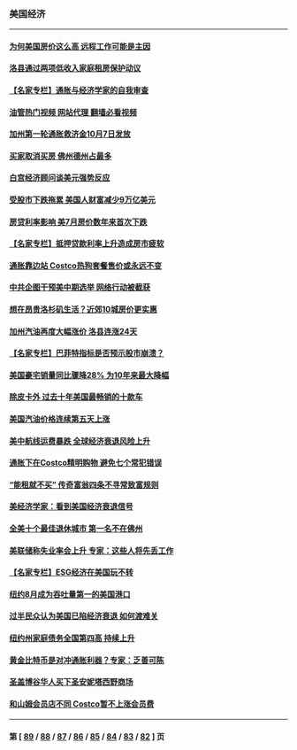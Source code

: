 ### 美国经济
---
#### [为何美国房价这么高 远程工作可能是主因](../../pages/ncid1078158/n13834858.md?09292045) 
#### [洛县通过两项低收入家庭租房保护动议](../../pages/ncid1078158/n13834780.md?09292045) 
#### [【名家专栏】通胀与经济学家的自我审查](../../pages/ncid1078158/n13834612.md?09292045) 
#### [油管热门视频 网站代理 翻墙必看视频](http://209.222.30.114:81/youtube.html?09292045)
#### [加州第一轮通胀救济金10月7日发放](../../pages/ncid1078158/n13834760.md?09292045) 
#### [买家取消买房 佛州德州占最多](../../pages/ncid1078158/n13834755.md?09292045) 
#### [白宫经济顾问谈美元强势反应](../../pages/ncid1078158/n13834537.md?09292045) 
#### [受股市下跌拖累 美国人财富减少9万亿美元](../../pages/ncid1078158/n13834006.md?09292045) 
#### [房贷利率影响 美7月房价数年来首次下跌](../../pages/ncid1078158/n13833973.md?09292045) 
#### [【名家专栏】抵押贷款利率上升造成房市疲软](../../pages/ncid1078158/n13833781.md?09292045) 
#### [通胀靠边站 Costco热狗套餐售价或永远不变](../../pages/ncid1078158/n13833436.md?09292045) 
#### [中共企图干预美中期选举 网络行动被截获](../../pages/ncid1078158/n13833877.md?09292045) 
#### [想在昂贵洛杉矶生活？近郊10城房价更实惠](../../pages/ncid1078158/n13833480.md?09292045) 
#### [加州汽油再度大幅涨价 洛县连涨24天](../../pages/ncid1078158/n13833322.md?09292045) 
#### [【名家专栏】巴菲特指标是否预示股市崩溃？](../../pages/ncid1078158/n13833006.md?09292045) 
#### [美国豪宅销量同比骤降28% 为10年来最大降幅](../../pages/ncid1078158/n13832678.md?09292045) 
#### [除皮卡外 过去十年美国最畅销的十款车](../../pages/ncid1078158/n13817415.md?09292045) 
#### [美国汽油价格连续第五天上涨](../../pages/ncid1078158/n13832514.md?09292045) 
#### [美中航线运费暴跌 全球经济衰退风险上升](../../pages/ncid1078158/n13832474.md?09292045) 
#### [通胀下在Costco精明购物 避免七个常犯错误](../../pages/ncid1078158/n13828547.md?09292045) 
#### [“能租就不买” 传奇富翁四条不寻常致富规则](../../pages/ncid1078158/n13830882.md?09292045) 
#### [美经济学家：看到美国经济衰退信号](../../pages/ncid1078158/n13832272.md?09292045) 
#### [全美十个最佳退休城市 第一名不在佛州](../../pages/ncid1078158/n13832070.md?09292045) 
#### [美联储称失业率会上升 专家：这些人将先丢工作](../../pages/ncid1078158/n13832172.md?09292045) 
#### [【名家专栏】ESG经济在美国玩不转](../../pages/ncid1078158/n13831989.md?09292045) 
#### [纽约8月成为吞吐量第一的美国港口](../../pages/ncid1078158/n13832037.md?09292045) 
#### [过半民众认为美国已陷经济衰退 如何渡难关](../../pages/ncid1078158/n13832147.md?09292045) 
#### [纽约州家庭债务全国第四高 持续上升](../../pages/ncid1078158/n13831704.md?09292045) 
#### [黄金比特币是对冲通胀利器？专家：乏善可陈](../../pages/ncid1078158/n13831604.md?09292045) 
#### [圣盖博谷华人买下圣安妮塔西野商场](../../pages/ncid1078158/n13831665.md?09292045) 
#### [和山姆会员店不同 Costco暂不上涨会员费](../../pages/ncid1078158/n13831474.md?09292045) 

---
#### 第 [ [89](./89.md?09292045) / [88](./88.md?09292045) / [87](./87.md?09292045) / [86](./86.md?09292045) / [85](./85.md?09292045) / [84](./84.md?09292045) / [83](./83.md?09292045) / [82](./82.md?09292045) ] 页
